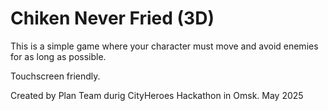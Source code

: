 # Chiken Never Fried (3D)

This is a simple game where your character must move and avoid enemies for as long as possible.

Touchscreen friendly.

Created by Plan Team durig CityHeroes Hackathon in Omsk. May 2025